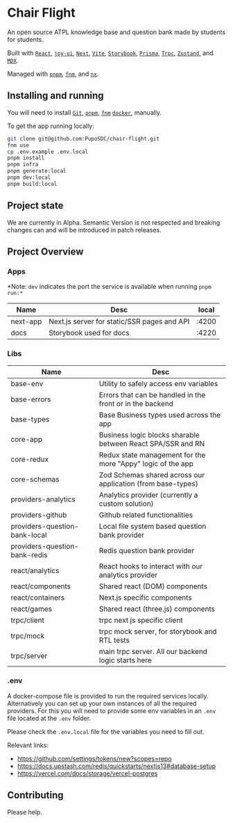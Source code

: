 # Chair Flight

An open source ATPL knowledge base and question bank made by students for
students.

Built with
[`React`](https://react.dev/),
[`joy-ui`](https://mui.com/joy-ui/getting-started/overview/),
[`Next`](https://nextjs.org/),
[`Vite`](https://vitejs.dev/),
[`Storybook`](https://storybook.js.org/),
[`Prisma`](https://www.prisma.io/),
[`Trpc`](https://trpc.io/),
[`Zustand`](https://github.com/pmndrs/zustand),
and [`MDX`](https://mdxjs.com/).

Managed with
[`pnpm`](https://pnpm.io/),
[`fnm`](https://github.com/Schniz/fnm),
and [`nx`](https://nx.dev/).

## Installing and running

You will need to install
[`Git`](https://product.hubspot.com/blog/git-and-github-tutorial-for-beginners),
[`pnpm`](https://pnpm.io/installation),
[`fnm`](https://github.com/Schniz/fnm)
[`docker`](https://docs.docker.com/get-docker/),
manually.

To get the app running locally:

```sh
git clone git@github.com:PupoSDC/chair-flight.git
fnm use
cp .env.example .env.local
pnpm install
pnpm infra
pnpm generate:local
pnpm dev:local
pnpm build:local
```

## Project state

We are currently in Alpha. Semantic Version is not respected and breaking changes
can and will be introduced in patch releases.

## Project Overview

### Apps

\*Note: `dev` indicates the port the service is available when running `pnpm run:*`

| Name     | Desc                                        | local |
| -------- | ------------------------------------------- | ----- |
| next-app | Next.js server for static/SSR pages and API | :4200 |
| docs     | Storybook used for docs                     | :4220 |

### Libs

| Name                          | Desc                                                        |
| ----------------------------- | ----------------------------------------------------------- |
| base-env                      | Utility to safely access env variables                      |
| base-errors                   | Errors that can be handled in the front or in the backend   |
| base-types                    | Base Business types used across the app                     |
| core-app                      | Business logic blocks sharable between React SPA/SSR and RN |
| core-redux                    | Redux state management for the more "Appy" logic of the app |
| core-schemas                  | Zod Schemas shared across our application (from base-types) |
| providers-analytics           | Analytics provider (currently a custom solution)            |
| providers-github              | Github related functionalities                              |
| providers-question-bank-local | Local file system based question bank provider              |
| providers-question-bank-redis | Redis question bank provider                                |
| react/analytics               | React hooks to interact with our analytics provider         |
| react/components              | Shared react (DOM) components                               |
| react/containers              | Next.js specific components                                 |
| react/games                   | Shared react (three.js) components                          |
| trpc/client                   | trpc next js specific client                                |
| trpc/mock                     | trpc mock server, for storybook and RTL tests               |
| trpc/server                   | main trpc server. All our backend logic starts here         |

### .env

A docker-compose file is provided to run the required services locally.
Alternatively you can set up your own instances of all the required providers.
For this you will need to provide some env variables in an `.env` file located
at the `.env` folder.

Please check the `.env.local` file for the variables you need to fill out.

Relevant links:

- https://github.com/settings/tokens/new?scopes=repo
- https://docs.upstash.com/redis/quickstarts/nextjs13#database-setup
- https://vercel.com/docs/storage/vercel-postgres

## Contributing

Please help.
